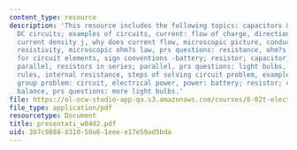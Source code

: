 ```yaml
---
content_type: resource
description: 'This resource includes the following topics: capacitors & dielectrics,
  DC circuits; examples of circuits, current: flow of charge, direction of the current,
  current density j, why does current flow, microscopic picture, conductivity and
  resistivity, microscopic ohm?s law, prs questions: resistance, ohm?s law, symbols
  for circuit elements, sign conventions -battery; resistor; capacitor, series vs.
  parallel, resistors in series; parallel, prs questions: light bulbs, kirchhoff?s
  rules, internal resistance, steps of solving circuit problem, example: simple circuit,
  group problem: circuit, electrical power, power: battery; resistor; capacitor, energy
  balance, prs questions: more light bulbs.'
file: https://ol-ocw-studio-app-qa.s3.amazonaws.com/courses/8-02t-electricity-and-magnetism-spring-2005/3b7c9888831050a61eeee17e59ad5bda_presentati_w04d2.pdf
file_type: application/pdf
resourcetype: Document
title: presentati_w04d2.pdf
uid: 3b7c9888-8310-50a6-1eee-e17e59ad5bda
---
```

